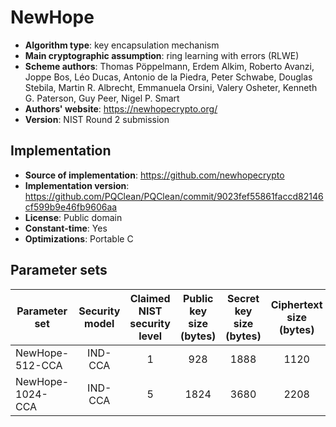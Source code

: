 NewHope
=======

- **Algorithm type**: key encapsulation mechanism
- **Main cryptographic assumption**: ring learning with errors (RLWE)
- **Scheme authors**: Thomas Pöppelmann, Erdem Alkim, Roberto Avanzi, Joppe Bos, Léo Ducas, Antonio de la Piedra, Peter Schwabe, Douglas Stebila, Martin R. Albrecht, Emmanuela Orsini, Valery Osheter, Kenneth G. Paterson, Guy Peer, Nigel P. Smart
- **Authors' website**: https://newhopecrypto.org/
- **Version**: NIST Round 2 submission

Implementation
--------------

- **Source of implementation**: https://github.com/newhopecrypto
- **Implementation version**: https://github.com/PQClean/PQClean/commit/9023fef55861faccd82146cf599b9e46fb9606aa
- **License**: Public domain
- **Constant-time**: Yes
- **Optimizations**: Portable C

Parameter sets
--------------

| Parameter set        | Security model | Claimed NIST security level | Public key size (bytes) | Secret key size (bytes) | Ciphertext size (bytes) | Shared secret size (bytes) |
|----------------------|:--------------:|:---------------------------:|:-----------------------:|:-----------------------:|:-----------------------:|:--------------------------:|
| NewHope-512-CCA      |     IND-CCA    |              1              |           928           |          1888           |           1120          |             32             |
| NewHope-1024-CCA     |     IND-CCA    |              5              |          1824           |          3680           |           2208          |             32             |
